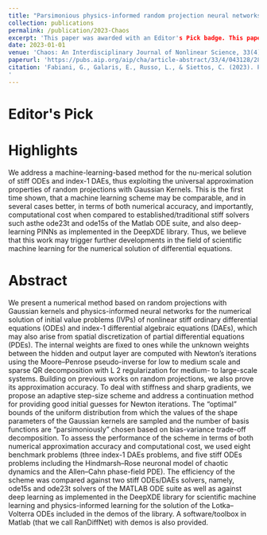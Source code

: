 ```yaml
---
title: "Parsimonious physics-informed random projection neural networks for initial value problems of ODEs and index-1 DAEs"
collection: publications
permalink: /publication/2023-Chaos
excerpt: 'This paper was awarded with an Editor's Pick badge. This paper is about the solution of stiff system of ODEs and DAEs (including PDEs) via time-adaptive Random Projection Neural Networks.'
date: 2023-01-01
venue: 'Chaos: An Interdisciplinary Journal of Nonlinear Science, 33(4)'
paperurl: 'https://pubs.aip.org/aip/cha/article-abstract/33/4/043128/2878586/Parsimonious-physics-informed-random-projection?redirectedFrom=fulltext'
citation: 'Fabiani, G., Galaris, E., Russo, L., & Siettos, C. (2023). Parsimonious physics-informed random projection neural networks for initial value problems of ODEs and index-1 DAEs. Chaos: An Interdisciplinary Journal of Nonlinear Science, 33(4).
'
---
```


Editor's Pick
======

Highlights
=====
We address a machine-learning-based method for the nu-merical solution of stiff ODEs and index-1 DAEs, thus exploiting the universal approximation properties of random projections with Gaussian Kernels. This is the first time shown, that a machine learning scheme may be comparable, and in several cases better, in terms of both numerical accuracy, and importantly, computational cost when compared to established/traditional stiff solvers such asthe ode23t and ode15s of the Matlab ODE suite, and also deep-learning PINNs as implemented in the DeepXDE library. Thus, we believe that this work may trigger further developments in the field of scientific machine learning for the numerical solution of differential equations. 

Abstract
======
We present a numerical method based on random projections with Gaussian kernels and physics-informed neural networks for the numerical solution of initial value problems (IVPs) of nonlinear stiff ordinary differential equations (ODEs) and index-1 differential algebraic equations (DAEs), which may also arise from spatial discretization of partial differential equations (PDEs). The internal weights are fixed to ones while the unknown weights between the hidden and output layer are computed with Newton’s iterations using the Moore–Penrose pseudo-inverse for low to medium scale and sparse QR decomposition with L 2 regularization for medium- to large-scale systems. Building on previous works on random projections, we also prove its approximation accuracy. To deal with stiffness and sharp gradients, we propose an adaptive step-size scheme and address a continuation method for providing good initial guesses for Newton iterations. The “optimal” bounds of the uniform distribution from which the values of the shape parameters of the Gaussian kernels are sampled and the number of basis functions are “parsimoniously” chosen based on bias-variance trade-off decomposition. To assess the performance of the scheme in terms of both numerical approximation accuracy and computational cost, we used eight benchmark problems (three index-1 DAEs problems, and five stiff ODEs problems including the Hindmarsh–Rose neuronal model of chaotic dynamics and the Allen–Cahn phase-field PDE). The efficiency of the scheme was compared against two stiff ODEs/DAEs solvers, namely, ode15s and ode23t solvers of the MATLAB ODE suite as well as against deep learning as implemented in the DeepXDE library for scientific machine learning and physics-informed learning for the solution of the Lotka–Volterra ODEs included in the demos of the library. A software/toolbox in Matlab (that we call RanDiffNet) with demos is also provided.
